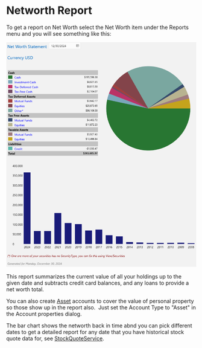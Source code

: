 # Networth Report

To get a report on Net Worth select the Net Worth item under the Reports menu and you will see something like this:

![](../Images/Networth%20Report.png)

This report summarizes the current value of all your holdings up to the
given date and subtracts credit card balances, and any loans to provide a net worth total.

You can also create [Asset](../Accounts/Assets.md) accounts to cover the value of personal property so those show up in the report also.  Just set the Account Type to "Asset" in the Account properties dialog.

The bar chart shows the networth back in time abnd you can pick different dates to get a detailed report for any date that you have historical
stock quote data for, see [StockQuoteService](../Accounts/StockQuoteServices.md).